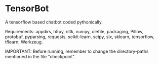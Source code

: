 # TensorBot
A tensorflow based chatbot coded pythonically.

Requirements:
appdirs, h5py, nltk, numpy, olefile, packaging, Pillow, protobuf, pyparsing, requests, scikit-learn, scipy, six, sklearn, tensorflow, tflearn, Werkzeug.

IMPORTANT: Before running, remember to change the directory-paths mentioned in the file "checkpoint".
